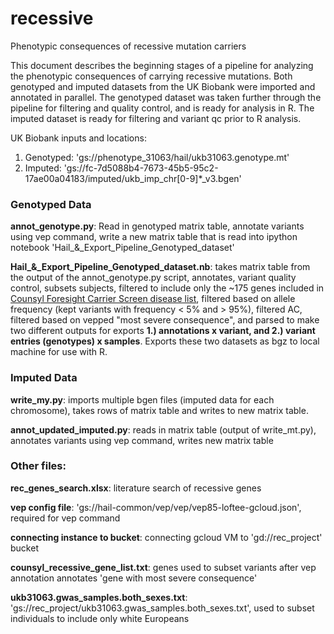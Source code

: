 # recessive
Phenotypic consequences of recessive mutation carriers

This document describes the beginning stages of a pipeline for analyzing the phenotypic consequences of carrying recessive mutations. Both genotyped and imputed datasets from the UK Biobank were imported and annotated in parallel. The genotyped dataset was taken further through the pipeline for filtering and quality control, and is ready for analysis in R. The imputed dataset is ready for filtering and variant qc prior to R analysis.

UK Biobank inputs and locations:

1. Genotyped: 'gs://phenotype_31063/hail/ukb31063.genotype.mt'
2. Imputed: 'gs://fc-7d5088b4-7673-45b5-95c2-17ae00a04183/imputed/ukb_imp_chr[0-9]*_v3.bgen'


### Genotyped Data
**annot_genotype.py**: Read in genotyped matrix table, annotate variants using vep command, write a new matrix table that is read into ipython notebook 'Hail_&_Export_Pipeline_Genotyped_dataset'

**Hail_&_Export_Pipeline_Genotyped_dataset.nb**: takes matrix table from the output of the annot_genotype.py script, annotates, variant quality control, subsets subjects, filtered to include only the ~175 genes included in [Counsyl Foresight Carrier Screen disease list](https://s3.amazonaws.com/static.counsyl.com/website/PDFs/Foresight+Universal+Disease+List.pdf), filtered based on allele frequency (kept variants with frequency < 5% and > 95%), filtered AC, filtered based on vepped "most severe consequence", and parsed to make two different outputs for exports **1.) annotations x variant, and 2.) variant entries (genotypes) x samples**. Exports these two datasets as bgz to local machine for use with R.

### Imputed Data
**write_my.py**: imports multiple bgen files (imputed data for each chromosome), takes rows of matrix table and writes to new matrix table.

**annot_updated_imputed.py**: reads in matrix table (output of write_mt.py), annotates variants using vep command, writes new matrix table 

### Other files:
**rec_genes_search.xlsx**: literature search of recessive genes

**vep config file**: 'gs://hail-common/vep/vep/vep85-loftee-gcloud.json', required for vep command

**connecting instance to bucket**: connecting gcloud VM to 'gd://rec_project' bucket

**counsyl_recessive_gene_list.txt**: genes used to subset variants after vep annotation annotates 'gene with most severe consequence'

**ukb31063.gwas_samples.both_sexes.txt**: 'gs://rec_project/ukb31063.gwas_samples.both_sexes.txt', used to subset individuals to include only white Europeans
